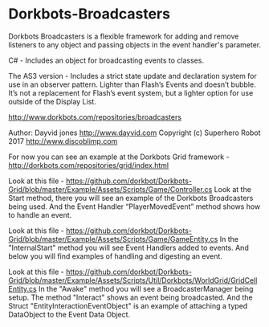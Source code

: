 Dorkbots-Broadcasters
=================

Dorkbots Broadcasters is a flexible framework for adding and remove listeners to any object and passing objects in the event handler's parameter. 

C# - Includes an object for broadcasting events to classes.

The AS3 version - Includes a strict state update and declaration system for use in an observer pattern. Lighter than Flash’s Events and doesn’t bubble. It’s not a replacement for Flash’s event system, but a lighter option for use outside of the Display List.

http://www.dorkbots.com/repositories/broadcasters

Author: Dayvid jones
http://www.dayvid.com
Copyright (c) Superhero Robot 2017
http://www.discoblimp.com

For now you can see an example at the Dorkbots Grid framework - http://dorkbots.com/repositories/grid/index.html

Look at this file -
https://github.com/dorkbot/Dorkbots-Grid/blob/master/Example/Assets/Scripts/Game/Controller.cs Look at the Start method, there you will see an example of the Dorkbots Broadcasters being used. And the Event Handler “PlayerMovedEvent” method shows how to handle an event.

Look at this file -
https://github.com/dorkbot/Dorkbots-Grid/blob/master/Example/Assets/Scripts/Game/GameEntity.cs
In the "InternalStart" method you will see Event Handlers added to events. And below you will find examples of handling and digesting an event.

Look at this file -
https://github.com/dorkbot/Dorkbots-Grid/blob/master/Example/Assets/Scripts/Util/Dorkbots/WorldGrid/GridCellEntity.cs
In the "Awake" method you will see a BroadcasterManager being setup. The method "Interact" shows an event being broadcasted. And the Struct "EntityInteractionEventObject" is an example of attaching a typed DataObject to the Event Data Object.